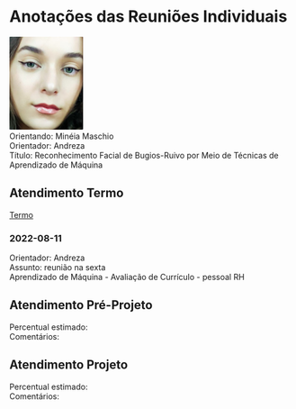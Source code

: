 # Anotações das Reuniões Individuais  

![foto](foto.png "foto")  
Orientando: Minéia Maschio  
Orientador: Andreza  
Título: Reconhecimento Facial de Bugios-Ruivo por Meio de Técnicas de Aprendizado de Máquina  

## Atendimento Termo  

[Termo](Termo.pdf "Termo")  

### 2022-08-11

Orientador: Andreza  
Assunto: reunião na sexta  
Aprendizado de Máquina - Avaliação de Currículo - pessoal RH  

## Atendimento Pré-Projeto  

Percentual estimado:  
Comentários:  

## Atendimento Projeto  

Percentual estimado:  
Comentários:  
